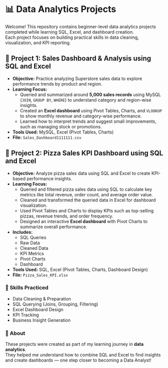 # 📊 Data Analytics Projects

Welcome! This repository contains beginner-level data analytics projects completed while learning SQL, Excel, and dashboard creation.  
Each project focuses on building practical skills in data cleaning, visualization, and KPI reporting.


## 🧩 Project 1: Sales Dashboard & Analysis using SQL and Excel
- **Objective:** Practice analyzing Superstore sales data to explore performance trends by product and region.
- **Learning Focus:**
  - Queried and summarized around **5,000 sales records** using MySQL (`JOIN`, `GROUP BY`, `WHERE`) to understand category and region-wise insights.
  - Created an **Excel dashboard** using Pivot Tables, Charts, and `VLOOKUP` to show monthly revenue and category-wise performance.
  - Learned how to interpret trends and suggest small improvements, such as managing stock or promotions.
- **Tools Used:** MySQL, Excel (Pivot Tables, Charts)
- **File:** `Sales_Dashboard1111111.csv`


## 🍕 Project 2: Pizza Sales KPI Dashboard using SQL and Excel
- **Objective:** Analyze pizza sales data using SQL and Excel to create KPI-based performance insights.
- **Learning Focus:**
  - Queried and filtered pizza sales data using SQL to calculate key metrics like total revenue, order count, and average order value.
  - Cleaned and transformed the queried data in Excel for dashboard visualization.
  - Used Pivot Tables and Charts to display KPIs such as top-selling pizzas, revenue trends, and order frequency.
  - Designed an interactive **Excel dashboard** with Pivot Charts to summarize overall performance.
- **Includes:**
  - SQL Queries  
  - Raw Data  
  - Cleaned Data  
  - KPI Metrics  
  - Pivot Charts  
  - Dashboard
- **Tools Used:** SQL, Excel (Pivot Tables, Charts, Dashboard Design)
- **File:** `Pizza_Sales_KPI.xlsx`


### 🧠 Skills Practiced
- Data Cleaning & Preparation  
- SQL Querying (Joins, Grouping, Filtering)  
- Excel Dashboard Design  
- KPI Tracking  
- Business Insight Generation  


### 🎯 About
These projects were created as part of my learning journey in **data analytics**.  
They helped me understand how to combine SQL and Excel to find insights and create dashboards — one step closer to becoming a Data Analyst!

